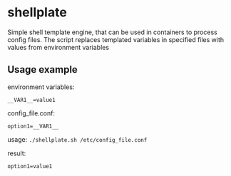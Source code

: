 # shellplate
Simple shell template engine, that can be used in containers to process config files. The script replaces templated variables in specified files with values from environment variables

## Usage example
environment variables:
```
__VAR1__=value1
```

config_file.conf:
```
option1=__VAR1__
```

usage: `./shellplate.sh /etc/config_file.conf`

result:
```
option1=value1
```
